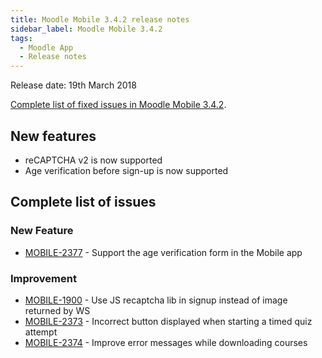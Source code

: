 ```yaml
---
title: Moodle Mobile 3.4.2 release notes
sidebar_label: Moodle Mobile 3.4.2
tags:
  - Moodle App
  - Release notes
---
```


Release date: 19th March 2018

[Complete list of fixed issues in Moodle Mobile 3.4.2](https://moodle.atlassian.net/jira/secure/ReleaseNote.jspa?projectId=10070&version=16059).

## New features

- reCAPTCHA v2 is now supported
- Age verification before sign-up is now supported

## Complete list of issues

### New Feature

- [MOBILE-2377](https://moodle.atlassian.net/browse/MOBILE-2377) - Support the age verification form in the Mobile app

### Improvement

<!-- cspell:disable-next-line -->

- [MOBILE-1900](https://moodle.atlassian.net/browse/MOBILE-1900) - Use JS recaptcha lib in signup instead of image returned by WS
- [MOBILE-2373](https://moodle.atlassian.net/browse/MOBILE-2373) - Incorrect button displayed when starting a timed quiz attempt
- [MOBILE-2374](https://moodle.atlassian.net/browse/MOBILE-2374) - Improve error messages while downloading courses
